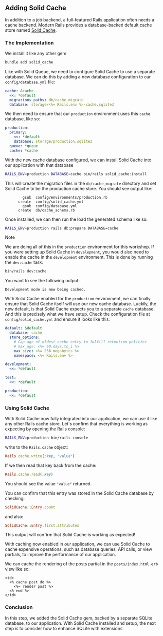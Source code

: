## Adding Solid Cache

In addition to a job backend, a full-featured Rails application often needs a cache backend. Modern Rails provides a database-backed default cache store named [Solid Cache](https://github.com/rails/solid_cache).

### The Implementation

We install it like any other gem:

```sh
bundle add solid_cache
```

Like with Solid Queue, we need to configure Solid Cache to use a separate database. We can do this by adding a new database configuration to our `config/database.yml` file:

```yaml
cache: &cache
  <<: *default
  migrations_paths: db/cache_migrate
  database: storage/<%= Rails.env %>-cache.sqlite3
```

We then need to ensure that our `production` environment uses this `cache` database, like so:

```yaml
production:
  primary:
    <<: *default
    database: storage/production.sqlite3
  queue: *queue
  cache: *cache
```

With the new cache database configured, we can install Solid Cache into our application with that database

```sh
RAILS_ENV=production DATABASE=cache bin/rails solid_cache:install
```

This will create the migration files in the `db/cache_migrate` directory and set Solid Cache to be the production cache store. You should see output like:

```
        gsub  config/environments/production.rb
      create  config/solid_cache.yml
        gsub  config/database.yml
      create  db/cache_schema.rb
```

Once installed, we can then run the load the generated schema like so:

```sh
RAILS_ENV=production rails db:prepare DATABASE=cache
```

> [!NOTE]
> We are doing all of this in the `production` environment for this workshop. If you were setting up Solid Cache in `development`, you would also need to enable the cache in the `development` environment. This is done by running the `dev:cache` task:
>```sh
>bin/rails dev:cache
>```
> You want to see the following output:
>```
>Development mode is now being cached.
>```

With Solid Cache enabled for the `production` environment, we can finally ensure that Solid Cache itself will use our new cache database. Luckily, the new default, is that Solid Cache expects you to a separate `cache` database. And this is precisely what we have setup. Check the configuration file at `config/solid_cache.yml` and ensure it looks like this:

```yaml
default: &default
  database: cache
  store_options:
    # Cap age of oldest cache entry to fulfill retention policies
    # max_age: <%= 60.days.to_i %>
    max_size: <%= 256.megabytes %>
    namespace: <%= Rails.env %>

development:
  <<: *default

test:
  <<: *default

production:
  <<: *default
```

### Using Solid Cache

With Solid Cache now fully integrated into our application, we can use it like any other Rails cache store. Let's confirm that everything is working as expecting by opening the Rails console:

```sh
RAILS_ENV=production bin/rails console
```

write to the `Rails.cache` object:

```ruby
Rails.cache.write(:key, "value")
```

If we then read that key back from the cache:

```ruby
Rails.cache.read(:key)
```

You should see the value `"value"` returned.

You can confirm that this entry was stored in the Solid Cache database by checking:

```ruby
SolidCache::Entry.count
```

and also:

```ruby
SolidCache::Entry.first.attributes
```

This output will confirm that Solid Cache is working as expected!

With caching now enabled in our application, we can use Solid Cache to cache expensive operations, such as database queries, API calls, or view partials, to improve the performance of our application.

We can cache the rendering of the posts partial in the `posts/index.html.erb` view like so:

```erb
<td>
  <% cache post do %>
    <%= render post %>
  <% end %>
</td>
```

### Conclusion

In this step, we added the Solid Cache gem, backed by a separate SQLite database, to our application. With Solid Cache installed and setup, the next step is to consider how to enhance SQLite with extensions.
